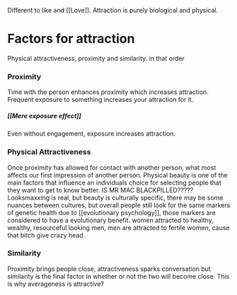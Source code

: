 Different to like and [[Love]]. Attraction is purely biological and physical. 
# Factors for attraction
Physical attractiveness, proximity and similarity. in that order
### Proximity
Time with the person enhances proximity which increases attraction. Frequent exposure to something increases your attraction for it. 
##### [[Mere exposure effect]]
Even without engagement, exposure increases attraction. 
### Physical Attractiveness
Once proximity has allowed for contact with another person, what most affects our first impression of another person. Physical beauty is one of the main factors that influence an individuals choice for selecting people that they want to get to know better. IS MR MAC BLACKPILLED????? Looksmaxxing is real, but beauty is culturally specific, there may be some nuances between cultures, but overall people still look for the same markers of genetic health due to [[evolutionary psychology]], those markers are considered to have a evolutionary benefit. women attracted to healthy, wealthy, resourceful looking men, men are attracted to fertile women, cause that bitch give crazy head. 
### Similarity
Proximity brings people close, attractiveness sparks conversation but similarity is the final factor in whether or not the two will become close. This is why averageness is attractive?